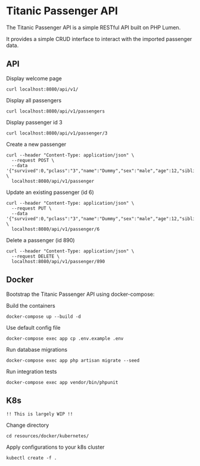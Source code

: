 # Titanic Passenger API

The Titanic Passenger API is a simple RESTful API built on PHP Lumen.

It provides a simple CRUD interface to interact with the imported passenger data.

## API

Display welcome page

`curl localhost:8080/api/v1/`

Display all passengers

`curl localhost:8080/api/v1/passengers`

Display passenger id 3

`curl localhost:8080/api/v1/passenger/3`

Create a new passenger

```
curl --header "Content-Type: application/json" \
  --request POST \
  --data '{"survived":0,"pclass":"3","name":"Dummy","sex":"male","age":12,"siblings_spouses_aboard":1,"parents_children_aboard":0,"fare":7.25}' \
  localhost:8080/api/v1/passenger
```

Update an existing passenger (id 6)

```
curl --header "Content-Type: application/json" \
  --request PUT \
  --data '{"survived":0,"pclass":"3","name":"Dummy","sex":"male","age":12,"siblings_spouses_aboard":1,"parents_children_aboard":0,"fare":7.25}' \
  localhost:8080/api/v1/passenger/6
```

Delete a passenger (id 890)

```
curl --header "Content-Type: application/json" \
  --request DELETE \
  localhost:8080/api/v1/passenger/890
```

## Docker

Bootstrap the Titanic Passenger API using docker-compose:

Build the containers

`docker-compose up --build -d`

Use default config file

`docker-compose exec app cp .env.example .env`

Run database migrations

`docker-compose exec app php artisan migrate --seed`

Run integration tests

`docker-compose exec app vendor/bin/phpunit`

## K8s

`!! This is largely WIP !!`

Change directory

`cd resources/docker/kubernetes/`

Apply configurations to your k8s cluster

`kubectl create -f .`
